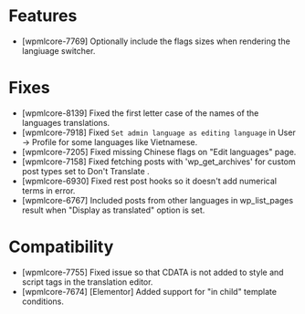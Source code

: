 # Features
* [wpmlcore-7769] Optionally include the flags sizes when rendering the langiuage switcher.

# Fixes
* [wpmlcore-8139] Fixed the first letter case of the names of the languages translations.
* [wpmlcore-7918] Fixed `Set admin language as editing language` in User -> Profile for some languages like Vietnamese.
* [wpmlcore-7205] Fixed missing Chinese flags on "Edit languages" page.
* [wpmlcore-7158] Fixed fetching posts with 'wp_get_archives' for custom post types set to Don't Translate .
* [wpmlcore-6930] Fixed rest post hooks so it doesn't add numerical terms in error.
* [wpmlcore-6767] Included posts from other languages in wp_list_pages result when "Display as translated" option is set.

# Compatibility
* [wpmlcore-7755] Fixed issue so that CDATA is not added to style and script tags in the translation editor.
* [wpmlcore-7674] [Elementor] Added support for "in child" template conditions.